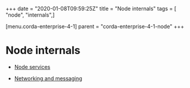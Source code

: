 +++
date = "2020-01-08T09:59:25Z"
title = "Node internals"
tags = [ "node", "internals",]

[menu.corda-enterprise-4-1]
parent = "corda-enterprise-4-1-node"
+++


# Node internals


* [Node services](node-services.md)

* [Networking and messaging](messaging.md)



